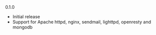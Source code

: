 0.1.0 
* Initial release
* Support for Apache httpd, nginx, sendmail, lighttpd, openresty and mongodb